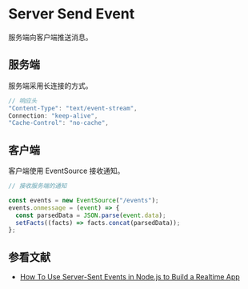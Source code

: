 # Server Send Event

服务端向客户端推送消息。

## 服务端

服务端采用长连接的方式。

```js
// 响应头
"Content-Type": "text/event-stream",
Connection: "keep-alive",
"Cache-Control": "no-cache",
```

## 客户端

客户端使用 EventSource 接收通知。

```js
// 接收服务端的通知

const events = new EventSource("/events");
events.onmessage = (event) => {
  const parsedData = JSON.parse(event.data);
  setFacts((facts) => facts.concat(parsedData));
};
```

## 参看文献

- [How To Use Server-Sent Events in Node.js to Build a Realtime App](https://www.digitalocean.com/community/tutorials/nodejs-server-sent-events-build-realtime-app)
